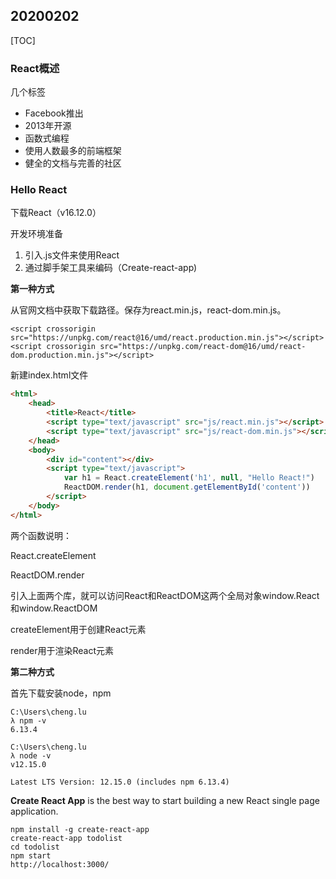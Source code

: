 ## 20200202

[TOC]

### React概述

几个标签

* Facebook推出
* 2013年开源
* 函数式编程
* 使用人数最多的前端框架
* 健全的文档与完善的社区

### Hello React

下载React（v16.12.0）

开发环境准备

1. 引入.js文件来使用React
2. 通过脚手架工具来编码（Create-react-app)

**第一种方式**

从官网文档中获取下载路径。保存为react.min.js，react-dom.min.js。

```
<script crossorigin src="https://unpkg.com/react@16/umd/react.production.min.js"></script>
<script crossorigin src="https://unpkg.com/react-dom@16/umd/react-dom.production.min.js"></script>
```

新建index.html文件

```html
<html>
	<head>
		<title>React</title>
		<script type="text/javascript" src="js/react.min.js"></script>
		<script type="text/javascript" src="js/react-dom.min.js"></script>
	</head>
	<body>
		<div id="content"></div>
		<script type="text/javascript">
			var h1 = React.createElement('h1', null, "Hello React!")
			ReactDOM.render(h1, document.getElementById('content'))
		</script>
	</body>
</html>
```

两个函数说明：

React.createElement

ReactDOM.render

引入上面两个库，就可以访问React和ReactDOM这两个全局对象window.React和window.ReactDOM

createElement用于创建React元素

render用于渲染React元素

**第二种方式**

首先下载安装node，npm

```shell
C:\Users\cheng.lu
λ npm -v
6.13.4

C:\Users\cheng.lu
λ node -v
v12.15.0

Latest LTS Version: 12.15.0 (includes npm 6.13.4)
```

**Create React App** is the best way to start building a new React single page application.

```shell
npm install -g create-react-app
create-react-app todolist
cd todolist
npm start
http://localhost:3000/
```







